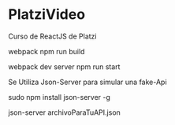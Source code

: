 # PlatziVideo
Curso de ReactJS de Platzi

webpack
npm run build


webpack dev server
npm run start


Se Utiliza Json-Server para simular una fake-Api

sudo npm install json-server -g

json-server archivoParaTuAPI.json